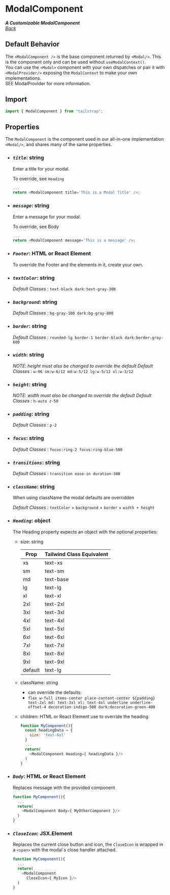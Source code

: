 # ModalComponent

**_A Customizable ModalComponent_**  
_[Back](../TailStrap.MD)_

## Default Behavior

The `<ModalComponent />` is the base component returned by `<Modal/>`. This is the component only and can be used without `useModalContext()`.  
You can use the `<Modal>` component with your own dispatches or pair it with `<ModalProvider/>` exposing the `ModalContext` to make your own implementations.  
SEE ModalProvider for more information.

## Import

```js
import { ModalComponent } from "tailstrap";
```

## Properties

The `ModalComponent` is the component used in our all-in-one implementation `<Modal/>`, and shares many of the same properties.

- ### **_`title`_**: string

  Enter a title for your modal.

  To override, see `Heading`

  ```js
  ...
  return <ModalComponent title='This is a Modal Title' />;
  ```

- ### **_`message`_**: string

  Enter a message for your modal.

  To override, see Body

  ```js
  ...
  return <ModalComponent message='This is a message' />;
  ```

- ### **_`Footer`_**: HTML or React Element

  To override the Footer and the elements in it, create your own.

- ### **_`textColor`_**: string

  _Default Classes_ : `text-black dark:text-gray-300`

- ### **_`background`_**: string

  _Default Classes_ : `bg-gray-100 dark:bg-gray-800`

- ### **_`border`_**: string

  _Default Classes_ : `rounded-lg border-1 border-black dark:border-gray-600`

- ### **_`width`_**: string

  _NOTE: height must also be changed to override the default_
  _Default Classes_ : `w-96 sm:w-6/12 md:w-5/12 lg:w-5/12 xl:w-3/12`

- ### **_`height`_**: string

  _NOTE: width must also be changed to override the default_
  _Default Classes_ : `h-auto z-50`

- ### **_`padding`_**: string

  _Default Classes_ : `p-2`

- ### **_`focus`_**: string

  _Default Classes_ : `focus:ring-2 focus:ring-blue-500`

- ### **_`transitions`_**: string

  _Default Classes_ : `transition ease-in duration-300`

- ### **_`className`_**: string

  When using className the modal defaults are overridden

  _Default Classes_ : `textColor` + `background` + `border` + `width + height`

- ### **_`Heading`_**: object

  The Heading property expects an object with the optional properties:

  - size: string

    | Prop    | Tailwind Class Equivalent |
    | ------- | ------------------------- |
    | xs      | text-xs                   |
    | sm      | text-sm                   |
    | md      | text-base                 |
    | lg      | text-lg                   |
    | xl      | text-xl                   |
    | 2xl     | text-2xl                  |
    | 3xl     | text-3xl                  |
    | 4xl     | text-4xl                  |
    | 5xl     | text-5xl                  |
    | 6xl     | text-6xl                  |
    | 7xl     | text-7xl                  |
    | 8xl     | text-8xl                  |
    | 9xl     | text-9xl                  |
    | default | text-lg                   |

  - className: string
    - can override the defaults:
    - `flex w-full items-center place-content-center ${padding} text-2xl md: text-3xl xl: text-4xl underline underline-offset-4 decoration-indigo-500 dark:decoration-green-400`
  - children: HTML or React Element use to override the heading

    ```js
    function MyComponent(){
      const headingData = {
        size: 'text-6xl'
      }
      ...
      return(
        <ModalComponent Heading={ headingData }/>
      )
    }
    ```

- ### **_`Body`_**: HTML or React Element

  Replaces message with the provided component

  ```js
  function MyComponent(){
    ...
    return(
      <ModalComponent Body={ MyOtherComponent }/>
    )
  }
  ```

- ### **_`CloseIcon`_**: JSX.Element

  Replaces the current close button and icon, the `CloseIcon` is wrapped in a `<span>` with the modal`s close handler attached.

  ```js
  function MyComponent(){
    ...
    return(
      <ModalComponent
        CloseIcon={ MyIcon }/>
    )
  }
  ```
